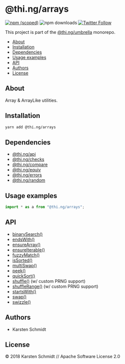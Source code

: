 # @thi.ng/arrays

[![npm (scoped)](https://img.shields.io/npm/v/@thi.ng/arrays.svg)](https://www.npmjs.com/package/@thi.ng/arrays)
![npm downloads](https://img.shields.io/npm/dm/@thi.ng/arrays.svg)
[![Twitter Follow](https://img.shields.io/twitter/follow/thing_umbrella.svg?style=flat-square&label=twitter)](https://twitter.com/thing_umbrella)

This project is part of the
[@thi.ng/umbrella](https://github.com/thi-ng/umbrella/) monorepo.

<!-- TOC depthFrom:2 depthTo:3 -->

- [About](#about)
- [Installation](#installation)
- [Dependencies](#dependencies)
- [Usage examples](#usage-examples)
- [API](#api)
- [Authors](#authors)
- [License](#license)

<!-- /TOC -->

## About

Array & ArrayLike utilities.

## Installation

```bash
yarn add @thi.ng/arrays
```

## Dependencies

- [@thi.ng/api](https://github.com/thi-ng/umbrella/tree/master/packages/api)
- [@thi.ng/checks](https://github.com/thi-ng/umbrella/tree/master/packages/checks)
- [@thi.ng/compare](https://github.com/thi-ng/umbrella/tree/master/packages/compare)
- [@thi.ng/equiv](https://github.com/thi-ng/umbrella/tree/master/packages/equiv)
- [@thi.ng/errors](https://github.com/thi-ng/umbrella/tree/master/packages/errors)
- [@thi.ng/random](https://github.com/thi-ng/umbrella/tree/master/packages/random)

## Usage examples

```ts
import * as a from "@thi.ng/arrays";
```

## API

- [binarySearch()](https://github.com/thi-ng/umbrella/tree/master/packages/arrays/src/binary-search.ts)
- [endsWith()](https://github.com/thi-ng/umbrella/tree/master/packages/arrays/src/ends-with.ts)
- [ensureArray()](https://github.com/thi-ng/umbrella/tree/master/packages/arrays/src/ensure-array.ts)
- [ensureIterable()](https://github.com/thi-ng/umbrella/tree/master/packages/arrays/src/ensure-iterable.ts)
- [fuzzyMatch()](https://github.com/thi-ng/umbrella/tree/master/packages/arrays/src/fuzzy-match.ts)
- [isSorted()](https://github.com/thi-ng/umbrella/tree/master/packages/arrays/src/is-sorted.ts)
- [multiSwap()](https://github.com/thi-ng/umbrella/tree/master/packages/arrays/src/swap.ts)
- [peek()](https://github.com/thi-ng/umbrella/tree/master/packages/arrays/src/peek.ts)
- [quickSort()](https://github.com/thi-ng/umbrella/tree/master/packages/arrays/src/quicksort.ts)
- [shuffle()](https://github.com/thi-ng/umbrella/tree/master/packages/arrays/src/shuffle.ts) (w/ custom PRNG support)
- [shuffleRange()](https://github.com/thi-ng/umbrella/tree/master/packages/arrays/src/shuffle.ts) (w/ custom PRNG support)
- [startsWith()](https://github.com/thi-ng/umbrella/tree/master/packages/arrays/src/starts-with.ts)
- [swap()](https://github.com/thi-ng/umbrella/tree/master/packages/arrays/src/swap.ts)
- [swizzle()](https://github.com/thi-ng/umbrella/tree/master/packages/arrays/src/swizzle.ts)

## Authors

- Karsten Schmidt

## License

&copy; 2018 Karsten Schmidt // Apache Software License 2.0
